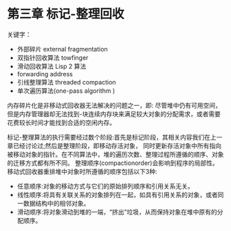 # 第三章 标记-整理回收

关键字：

- 外部碎片 external fragmentation
- 双指针回收算法 towfinger
- 滑动回收算法 Lisp 2 算法
- forwarding address
- 引线整理算法 threaded compaction
- 单次遍历算法(one-pass algorithm )

内存碎片化是非移动式回收器无法解决的问题之一，即:
尽管堆中仍有可用空间，但是内存管理器却无法找到-块连续内存块来满足较大对象的分配需求，或者需要花费较长时间才能找到合适的空闲内存。

标记-整理算法的执行需要经过数个阶段:首先是标记阶段，其相关内容我们在上一章已经讨论过;然后是整理阶段，即移动存活对象，
同时更新存活对象中所有指向被移动对象的指针。在不同算法中，堆的遍历次数、整理过程所遵循的顺序、对象的迁移方式都有所不同。
整理顺序(compactionorder)会影响到程序的局部性。移动式回收器重排堆中对象时所遵循的顺序包括以下3种:

- 任意顺序:对象的移动方式与它们的原始排列顺序和引用关系无关。
- 线性顺序:将具有关联关系的对象排列在一起，如具有引用关系的对象，或者同一数据结构中的相邻对象。
- 滑动顺序:将对象滑动到堆的一端，“挤出”垃圾，从而保持对象在堆中原有的分配顺序。